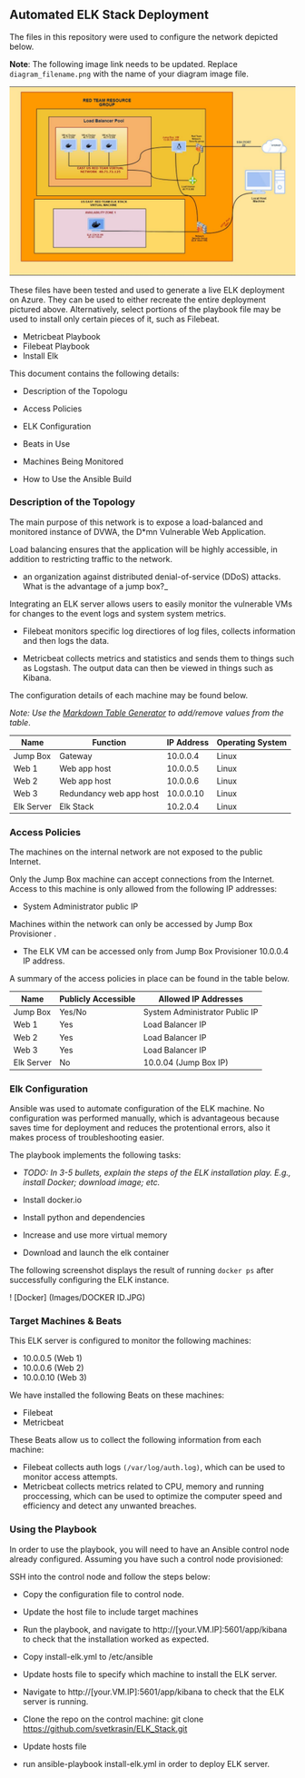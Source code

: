## Automated ELK Stack Deployment

  

The files in this repository were used to configure the network depicted below.

  

**Note**: The following image link needs to be updated. Replace `diagram_filename.png` with the name of your diagram image file.

  

![Diagram](Images/Diagram.JPG)

  

These files have been tested and used to generate a live ELK deployment on Azure. They can be used to either recreate the entire deployment pictured above. Alternatively, select portions of the playbook file may be used to install only certain pieces of it, such as Filebeat.

  

- Metricbeat Playbook
- Filebeat Playbook
- Install Elk 

  

This document contains the following details:

- Description of the Topologu

- Access Policies

- ELK Configuration

- Beats in Use

- Machines Being Monitored

- How to Use the Ansible Build

  
  

### Description of the Topology

  

The main purpose of this network is to expose a load-balanced and monitored instance of DVWA, the D*mn Vulnerable Web Application.

  

Load balancing ensures that the application will be highly accessible, in addition to restricting traffic to the network.

-  an organization against distributed denial-of-service (DDoS) attacks. What is the advantage of a jump box?_

  

Integrating an ELK server allows users to easily monitor the vulnerable VMs for changes to the event  logs  and system system metrics.

- Filebeat monitors specific log directiores of log files, collects information and then logs the data.

-    Metricbeat collects metrics and statistics and sends them to things such as Logstash. The output data can then be viewed in things such as Kibana.

  

The configuration details of each machine may be found below.

_Note: Use the [Markdown Table Generator](http://www.tablesgenerator.com/markdown_tables) to add/remove values from the table_.

  

| Name | Function | IP Address | Operating System |
|----------|----------|------------|------------------|
| Jump Box | Gateway | 10.0.0.4 | Linux |
| Web 1  | Web app host  | 10.0.0.5 |Linux |
|Web 2  | Web app host |10.0.0.6 | Linux  |
| Web 3 | Redundancy web app host |10.0.0.10 |Linux |
|Elk Server | Elk Stack |10.2.0.4| Linux 
  

### Access Policies

  

The machines on the internal network are not exposed to the public Internet.

  

Only the Jump Box machine can accept connections from the Internet. Access to this machine is only allowed from the following IP addresses:

-   System Administrator public IP
  

Machines within the network can only be accessed by Jump Box Provisioner . 

-   The ELK VM can be accessed only from Jump Box Provisioner 10.0.0.4 IP address.
  

A summary of the access policies in place can be found in the table below.

  

| Name | Publicly Accessible | Allowed IP Addresses |
|----------|---------------------|----------------------|
| Jump Box | Yes/No |System Administrator Public IP |
|Web 1  |Yes | Load Balancer IP |
| Web 2 | Yes |Load Balancer IP | 
| Web 3 | Yes| Load Balancer IP | 
|Elk Server| No | 10.0.04 (Jump Box IP)|

  

### Elk Configuration

  

Ansible was used to automate configuration of the ELK machine. No configuration was performed manually, which is advantageous because saves time for deployment and reduces the protentional errors, also it makes process of troubleshooting easier.

The playbook implements the following tasks:

-  _TODO: In 3-5 bullets, explain the steps of the ELK installation play. E.g., install Docker; download image; etc._

-   Install docker.io
-   Install python and dependencies
-   Increase and use more virtual memory
-   Download and launch the elk container 

  

The following screenshot displays the result of running `docker ps` after successfully configuring the ELK instance.

  

! [Docker] (Images/DOCKER ID.JPG)

 

  

### Target Machines & Beats

This ELK server is configured to monitor the following machines:

- 10.0.0.5 (Web 1)
- 10.0.0.6 (Web 2)
- 10.0.0.10 (Web 3)
  

We have installed the following Beats on these machines:

-  Filebeat 
- Metricbeat

  

These Beats allow us to collect the following information from each machine:

- Filebeat collects auth logs `(/var/log/auth.log)`, which can be used to monitor access attempts.
- Metricbeat collects metrics related to CPU, memory and running proccessing, which can be used to optimize the computer speed and efficiency and detect any unwanted breaches.


### Using the Playbook

In order to use the playbook, you will need to have an Ansible control node already configured. Assuming you have such a control node provisioned:

  

SSH into the control node and follow the steps below:

- Copy the configuration file to control node.

- Update the host file to include target machines 

- Run the playbook, and navigate to http://[your.VM.IP]:5601/app/kibana to check that the installation worked as expected.

  
- Copy install-elk.yml to /etc/ansible
- Update hosts file to specify which machine to install the ELK server.
- Navigate to http://[your.VM.IP]:5601/app/kibana to check that the ELK server is running.

- Clone the repo on the control machine: git clone https://github.com/svetkrasin/ELK_Stack.git 
- Update hosts file
- run ansible-playbook install-elk.yml in order to deploy ELK server.
